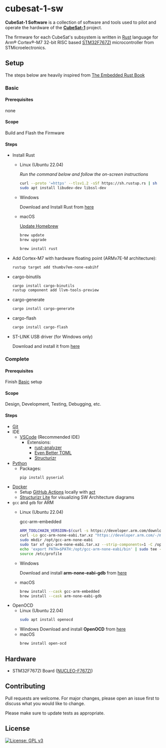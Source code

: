 # cubesat-1-sw

**CubeSat-1 Software** is a collection of software and tools used to pilot and operate the hardware of the [**CubeSat-1**](https://github.com/cubesat-lab) project.

The firmware for each CubeSat's subsystem is written in [Rust](https://www.rust-lang.org/) language for Arm® Cortex®-M7 32-bit RISC based [STM32F767ZI](https://www.st.com/en/microcontrollers-microprocessors/stm32f767zi.html) microcontroller from STMicroelectronics.

## Setup

The steps below are heavily inspired from [The Embedded Rust Book](https://docs.rust-embedded.org/book/intro/install.html)

### Basic

#### Prerequisites
none

#### Scope
Build and Flash the Firmware

#### Steps
- Install Rust
    - Linux (Ubuntu 22.04)

        *Run the command below and follow the on-screen instructions*
        ```bash
        curl --proto '=https' --tlsv1.2 -sSf https://sh.rustup.rs | sh
        sudo apt install libudev-dev libssl-dev
        ```
    - Windows

        Download and Install Rust from [here](https://www.rust-lang.org/tools/install)
    - macOS

        [Update Homebrew](https://docs.brew.sh/FAQ)
        ```bash
        brew update
        brew upgrade
        ```
        ```bash
        brew install rust
        ```
- Add Cortex-M7 with hardware floating point (ARMv7E-M architecture):
    ```bash
    rustup target add thumbv7em-none-eabihf
    ```
- cargo-binutils
    ```bash
    cargo install cargo-binutils
    rustup component add llvm-tools-preview
    ```
- cargo-generate
    ```bash
    cargo install cargo-generate
    ```
- cargo-flash
    ```bash
    cargo install cargo-flash
    ```
- ST-LINK USB driver (for Windows only)

    Download and install it from [here](https://www.st.com/en/development-tools/stsw-link009.html)

### Complete

#### Prerequisites
Finish [Basic](#basic) setup

#### Scope
Design, Development, Testing, Debugging, etc.

#### Steps
- [Git](https://git-scm.com/downloads)
- IDE
    - [VSCode](https://code.visualstudio.com/) (Recommended IDE)
        - Extensions:
            - [rust-analyzer](https://marketplace.visualstudio.com/items?itemName=rust-lang.rust-analyzer)
            - [Even Better TOML](https://marketplace.visualstudio.com/items?itemName=tamasfe.even-better-toml)
            - [Structurizr](https://marketplace.visualstudio.com/items?itemName=ciarant.vscode-structurizr)
- [Python](https://www.python.org/downloads/)
    - Packages:
        ```bash
        pip install pyserial
        ```
- [Docker](https://www.docker.com/)
    - Setup [GitHub Actions](https://docs.github.com/en/actions) locally with [act](https://github.com/nektos/act)
    - [Structurizr Lite](https://structurizr.com/share/76352/documentation) for visualizing SW Architecture diagrams
- `gcc` and `gdb` for ARM
    - Linux (Ubuntu 22.04)

        gcc-arm-embedded
        ```bash
        ARM_TOOLCHAIN_VERSION=$(curl -s https://developer.arm.com/downloads/-/arm-gnu-toolchain-downloads | grep -Po '<h4>Version \K.+(?=</h4>)')
        curl -Lo gcc-arm-none-eabi.tar.xz "https://developer.arm.com/-/media/Files/downloads/gnu/${ARM_TOOLCHAIN_VERSION}/binrel/arm-gnu-toolchain-${ARM_TOOLCHAIN_VERSION}-x86_64-arm-none-eabi.tar.xz"
        sudo mkdir /opt/gcc-arm-none-eabi
        sudo tar xf gcc-arm-none-eabi.tar.xz --strip-components=1 -C /opt/gcc-arm-none-eabi
        echo 'export PATH=$PATH:/opt/gcc-arm-none-eabi/bin' | sudo tee -a /etc/profile.d/gcc-arm-none-eabi.sh
        source /etc/profile
        ```
    - Windows
        <!-- - MSYS2 Approach
            - Install [MSYS2](https://www.msys2.org/)
            - arm-none-eabi-gdb
                ```bash
                pacman -S gcc
                pacman -S mingw-w64-x86_64-gdb
                pacman -S mingw-w64-x86_64-arm-none-eabi-gdb
                ``` -->
        Download and install **arm-none-eabi-gdb** from [here](https://developer.arm.com/downloads/-/gnu-rm)
    - macOS
        ```bash
        brew install --cask gcc-arm-embedded
        brew install --cask arm-none-eabi-gdb
        ```
- OpenOCD
    - Linux (Ubuntu 22.04)
        ```bash
        sudo apt install openocd
        ```
    - Windows
        <!-- - MSYS2 Approach
            ```bash
            pacman -S mingw-w64-x86_64-openocd
            ``` -->
        Download and install **OpenOCD** from [here](https://xpack.github.io/dev-tools/openocd/install/)
    - macOS
        ```bash
        brew install open-ocd
        ```
<!-- - QEMU
    - TBD -->

## Hardware

- STM32F767ZI Board ([NUCLEO-F767ZI](https://www.st.com/en/evaluation-tools/nucleo-f767zi.html))

<!-- ## Usage
- TODO -->

## Contributing

Pull requests are welcome. For major changes, please open an issue first
to discuss what you would like to change.

Please make sure to update tests as appropriate.

## License

[![License: GPL v3](https://img.shields.io/badge/License-GPLv3-blue.svg)](https://www.gnu.org/licenses/gpl-3.0)
